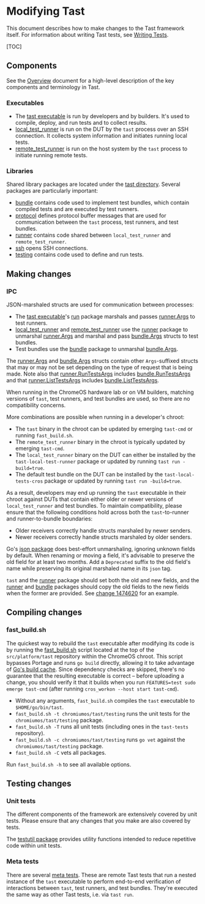# Modifying Tast

This document describes how to make changes to the Tast framework itself. For
information about writing Tast tests, see [Writing Tests].

[Writing Tests]: writing_tests.md

[TOC]

## Components

See the [Overview] document for a high-level description of the key components
and terminology in Tast.

[Overview]: overview.md

### Executables

*   The [tast executable] is run by developers and by builders. It's used to
    compile, deploy, and run tests and to collect results.
*   [local_test_runner] is run on the DUT by the `tast` process over an SSH
    connection. It collects system information and initiates running local
    tests.
*   [remote_test_runner] is run on the host system by the `tast` process to
    initiate running remote tests.

[tast executable]: https://chromium.googlesource.com/chromiumos/platform/tast/+/main/src/chromiumos/tast/cmd/tast/
[local_test_runner]: https://chromium.googlesource.com/chromiumos/platform/tast/+/main/src/chromiumos/tast/cmd/local_test_runner/
[remote_test_runner]: https://chromium.googlesource.com/chromiumos/platform/tast/+/main/src/chromiumos/tast/cmd/remote_test_runner/

### Libraries

Shared library packages are located under the [tast directory]. Several packages
are particularly important:

*   [bundle] contains code used to implement test bundles, which contain
    compiled tests and are executed by test runners.
*   [protocol] defines protocol buffer messages that are used for communication
    between the `tast` process, test runners, and test bundles.
*   [runner] contains code shared between `local_test_runner` and
    `remote_test_runner`.
*   [ssh] opens SSH connections.
*   [testing] contains code used to define and run tests.

[tast directory]: https://chromium.googlesource.com/chromiumos/platform/tast/+/main/src/chromiumos/tast/
[bundle]: https://chromium.googlesource.com/chromiumos/platform/tast/+/main/src/chromiumos/tast/bundle/
[protocol]: https://chromium.googlesource.com/chromiumos/platform/tast/+/main/src/chromiumos/tast/internal/protocol/
[runner]: https://chromium.googlesource.com/chromiumos/platform/tast/+/main/src/chromiumos/tast/internal/runner/
[ssh]: https://chromium.googlesource.com/chromiumos/platform/tast/+/main/src/chromiumos/tast/ssh/
[testing]: https://chromium.googlesource.com/chromiumos/platform/tast/+/main/src/chromiumos/tast/testing/

## Making changes

### IPC

JSON-marshaled structs are used for communication between processes:

*   The [tast executable]'s [run] package marshals and passes [runner.Args] to
    test runners.
*   [local_test_runner] and [remote_test_runner] use the [runner] package to
    unmarshal [runner.Args] and marshal and pass [bundle.Args] structs to test
    bundles.
*   Test bundles use the [bundle] package to unmarshal [bundle.Args].

The [runner.Args] and [bundle.Args] structs contain other `Args`-suffixed
structs that may or may not be set depending on the type of request that is
being made. Note also that [runner.RunTestsArgs] includes [bundle.RunTestsArgs]
and that [runner.ListTestsArgs] includes [bundle.ListTestsArgs].

When running in the ChromeOS hardware lab or on VM builders, matching versions
of `tast`, test runners, and test bundles are used, so there are no
compatibility concerns.

More combinations are possible when running in a developer's chroot:

*   The `tast` binary in the chroot can be updated by emerging `tast-cmd` or
    running `fast_build.sh`.
*   The `remote_test_runner` binary in the chroot is typically updated by
    emerging `tast-cmd`.
*   The `local_test_runner` binary on the DUT can either be installed by the
    `tast-local-test-runner` package or updated by running `tast run
    -build=true`.
*   The default test bundle on the DUT can be installed by the
    `tast-local-tests-cros` package or updated by running `tast run
    -build=true`.

As a result, developers may end up running the `tast` executable in their chroot
against DUTs that contain either older or newer versions of `local_test_runner`
and test bundles. To maintain compatibility, please ensure that the following
conditions hold across both the `tast`-to-runner and runner-to-bundle
boundaries:

*   Older receivers correctly handle structs marshaled by newer senders.
*   Newer receivers correctly handle structs marshaled by older senders.

Go's [json package] does best-effort unmarshaling, ignoring unknown fields by
default. When renaming or moving a field, it's advisable to preserve the old
field for at least two months. Add a `Deprecated` suffix to the old field's name
while preserving its original marshaled name in its `json` tag.

`tast` and the [runner] package should set both the old and new fields, and the
[runner] and [bundle] packages should copy the old fields to the new fields when
the former are provided. See [change 1474620] for an example.

[run]: https://chromium.googlesource.com/chromiumos/platform/tast/+/main/src/chromiumos/tast/cmd/tast/internal/run/
[runner.Args]: https://godoc.org/chromium.googlesource.com/chromiumos/platform/tast.git/src/chromiumos/tast/internal/runner#Args
[bundle.Args]: https://godoc.org/chromium.googlesource.com/chromiumos/platform/tast.git/src/chromiumos/tast/bundle#Args
[runner.RunTestsArgs]: https://godoc.org/chromium.googlesource.com/chromiumos/platform/tast.git/src/chromiumos/tast/internal/runner#RunTestsArgs
[bundle.RunTestsArgs]: https://godoc.org/chromium.googlesource.com/chromiumos/platform/tast.git/src/chromiumos/tast/bundle#RunTestsArgs
[runner.ListTestsArgs]: https://godoc.org/chromium.googlesource.com/chromiumos/platform/tast.git/src/chromiumos/tast/internal/runner#ListTestsArgs
[bundle.ListTestsArgs]: https://godoc.org/chromium.googlesource.com/chromiumos/platform/tast.git/src/chromiumos/tast/bundle#ListTestsArgs
[json package]: https://golang.org/pkg/encoding/json/
[change 1474620]: https://crrev.com/c/1474620

## Compiling changes

### fast_build.sh

The quickest way to rebuild the `tast` executable after modifying its code is by
running the [fast_build.sh] script located at the top of the `src/platform/tast`
repository within the ChromeOS chroot. This script bypasses Portage and runs
`go build` directly, allowing it to take advantage of [Go's build cache]. Since
dependency checks are skipped, there's no guarantee that the resulting
executable is correct – before uploading a change, you should verify it that it
builds when you run `FEATURES=test sudo emerge tast-cmd` (after running
`cros_workon --host start tast-cmd`).

*   Without any arguments, `fast_build.sh` compiles the `tast` executable to
    `$HOME/go/bin/tast`.
*   `fast_build.sh -t chromiumos/tast/testing` runs the unit tests for the
    `chromiumos/tast/testing` package.
*   `fast_build.sh -T` runs all unit tests (including ones in the `tast-tests`
    repository).
*   `fast_build.sh -c chromiumos/tast/testing` runs `go vet` against the
    `chromiumos/tast/testing` package.
*   `fast_build.sh -C` vets all packages.

Run `fast_build.sh -h` to see all available options.

[fast_build.sh]: https://chromium.googlesource.com/chromiumos/platform/tast/+/main/fast_build.sh
[Go's build cache]: https://golang.org/cmd/go/#hdr-Build_and_test_caching

## Testing changes

### Unit tests

The different components of the framework are extensively covered by unit tests.
Please ensure that any changes that you make are also covered by tests.

The [testutil package] provides utility functions intended to reduce repetitive
code within unit tests.

[testutil package]: https://godoc.org/chromium.googlesource.com/chromiumos/platform/tast.git/src/go.chromium.org/tast/core/testutil

### Meta tests

There are several [meta tests]. These are remote Tast tests that run a nested
instance of the `tast` executable to perform end-to-end verification of
interactions between `tast`, test runners, and test bundles. They're executed
the same way as other Tast tests, i.e. via `tast run`.

[meta tests]: https://chromium.googlesource.com/chromiumos/platform/tast-tests/+/HEAD/src/chromiumos/tast/remote/bundles/cros/meta/
